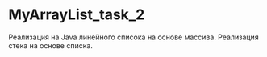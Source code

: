 # MyArrayList_task_2
Реализация на Java линейного списока на основе массива.
Реализация стека на основе списка.
